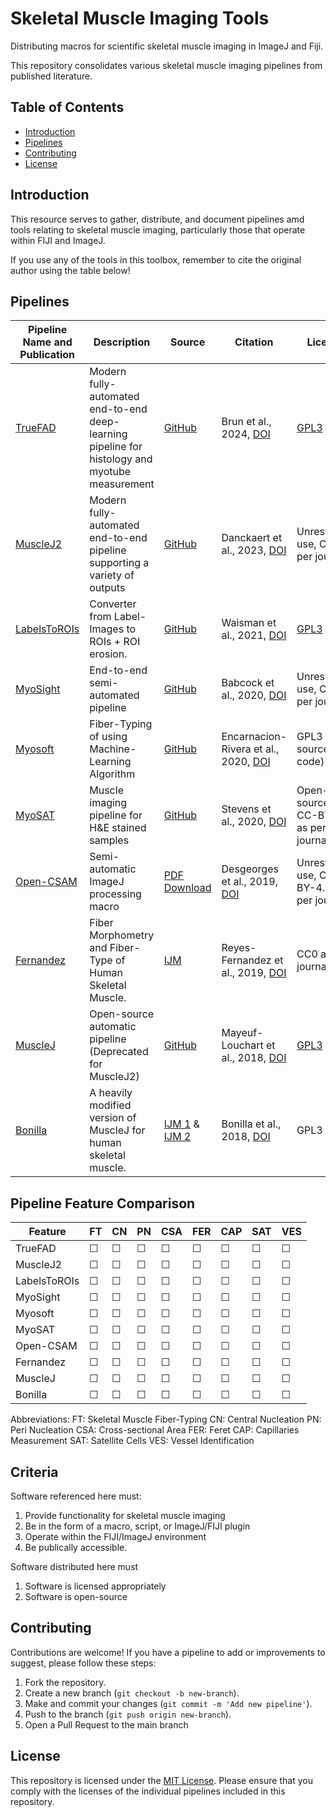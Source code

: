 # Skeletal Muscle Imaging Tools
Distributing macros for scientific skeletal muscle imaging in ImageJ and Fiji.

This repository consolidates various skeletal muscle imaging pipelines from published literature. 

## Table of Contents

- [Introduction](#Introduction)
- [Pipelines](#Pipelines)
- [Contributing](#Contributing)
- [License](#License)

## Introduction

This resource serves to gather, distribute, and document pipelines amd tools relating to skeletal muscle imaging, particularly those that operate within FIJI and ImageJ.

If you use any of the tools in this toolbox, remember to cite the original author using the table below!

## Pipelines

| Pipeline Name and Publication | Description | Source | Citation | License |
|---------------|-------------|--------|----------|---------|
| [TrueFAD](https://www.nature.com/articles/s41598-024-53658-0) | Modern fully-automated end-to-end deep-learning pipeline for histology and myotube measurement | [GitHub](https://github.com/AurBrun/TRUEFAD?tab=readme-ov-file) | Brun et al., 2024, [DOI](https://doi.org/10.1038/s41598-024-53658-0) | [GPL3](https://github.com/AurBrun/TRUEFAD/blob/main/LICENSE) |
| [MuscleJ2](https://skeletalmusclejournal.biomedcentral.com/articles/10.1186/s13395-023-00323-1#citeas)    | Modern fully-automated end-to-end pipeline supporting a variety of outputs | [GitHub](https://github.com/ADanckaert/MuscleJ2/tree/Plugin) | Danckaert et al., 2023, [DOI](https://doi.org/10.1186/s13395-023-00323-1) |  Unrestricted use, CC0 as per journal |
| [LabelsToROIs](https://www.nature.com/articles/s41598-021-91191-6) | Converter from Label-Images to ROIs + ROI erosion. | [GitHub](https://github.com/ariel-waisman/LabelsToROIs/tree/master) | Waisman et al., 2021, [DOI](https://doi.org/10.1038/s41598-021-91191-6) | [GPL3](https://github.com/ariel-waisman/LabelsToROIs/blob/master/LICENSE) |
| [MyoSight](https://www.ncbi.nlm.nih.gov/pmc/articles/PMC7667765/) | End-to-end semi-automated pipeline | [GitHub](https://github.com/LyleBabcock/MyoSight) | Babcock et al., 2020, [DOI](https://doi.org/10.1186%2Fs13395-020-00250-5) | Unrestricted use, CC0 as per journal |
| [Myosoft](https://journals.plos.org/plosone/article?id=10.1371/journal.pone.0229041) | Fiber-Typing of using Machine-Learning Algorithm | [GitHub](https://github.com/Hyojung-Choo/Myosoft/tree/Myosoft-hub) | Encarnacion-Rivera et al., 2020, [DOI](https://doi.org/10.1371/journal.pone.0229041) | GPL3 (via source code) |
| [MyoSAT](https://www.ncbi.nlm.nih.gov/pmc/articles/PMC7757813/)| Muscle imaging pipeline for H&E stained samples | [GitHub](https://github.com/CheethamLab/MyoSAT_ImageJ_Macro/) | Stevens et al., 2020, [DOI](https://doi.org/10.1371/journal.pone.0243163) | Open-source, CC-BY-4.0 as per journal |
| [Open-CSAM](https://skeletalmusclejournal.biomedcentral.com/articles/10.1186/s13395-018-0186-6) | Semi-automatic ImageJ processing macro | [PDF Download](https://static-content.springer.com/esm/art%3A10.1186%2Fs13395-018-0186-6/MediaObjects/13395_2018_186_MOESM1_ESM.pdf) | Desgeorges et al., 2019, [DOI](https://doi.org/10.1186/s13395-018-0186-6) | Unrestricted use, CC-BY-4.0 as per journal |
| [Fernandez](https://skeletalmusclejournal.biomedcentral.com/articles/10.1186/s13395-019-0200-7#citeas) | Fiber Morphometry and Fiber-Type of Human Skeletal Muscle. | [IJM](https://static-content.springer.com/esm/art%3A10.1186%2Fs13395-019-0200-7/MediaObjects/13395_2019_200_MOESM2_ESM.txt) | Reyes-Fernandez et al., 2019, [DOI](https://doi.org/10.1186/s13395-019-0200-7) | CC0 as per journal |
| [MuscleJ](https://skeletalmusclejournal.biomedcentral.com/articles/10.1186/s13395-018-0171-0)    | Open-source automatic pipeline (Deprecated for MuscleJ2)  | [GitHub](https://github.com/ADanckaert/MuscleJ) | Mayeuf-Louchart et al., 2018, [DOI](https://doi.org/10.1186/s13395-018-0171-0) | [GPL3](https://github.com/ADanckaert/MuscleJ/blob/master/License.txt) | 
| [Bonilla](https://www.ncbi.nlm.nih.gov/pmc/articles/PMC7732929/) | A heavily modified version of MuscleJ for human skeletal muscle. | [IJM 1](https://www.ncbi.nlm.nih.gov/pmc/articles/PMC7732929/bin/11357_2020_266_MOESM4_ESM.ijm) & [IJM 2](https://www.ncbi.nlm.nih.gov/pmc/articles/PMC7732929/bin/11357_2020_266_MOESM5_ESM.ijm) | Bonilla et al., 2018, [DOI](https://doi.org/10.1007%2Fs11357-020-00266-1) | GPL3 |

## Pipeline Feature Comparison

| Feature                | FT     | CN     | PN     | CSA     | FER     | CAP     | SAT     | VES     |
|------------------------|--------|--------|--------|---------|---------|---------|---------|---------|
| TrueFAD                |&#9744; |&#9744; |&#9744; | &#9744; | &#9744; | &#9744; | &#9744; | &#9744; |
| MuscleJ2               |&#9744; |&#9744; |&#9744; | &#9744; | &#9744; | &#9744; | &#9744; | &#9744; |
| LabelsToROIs           |&#9744; |&#9744; |&#9744; | &#9744; | &#9744; | &#9744; | &#9744; | &#9744; |
| MyoSight               |&#9744; |&#9744; |&#9744; | &#9744; | &#9744; | &#9744; | &#9744; | &#9744; |
| Myosoft                |&#9744; |&#9744; |&#9744; | &#9744; | &#9744; | &#9744; | &#9744; | &#9744; |
| MyoSAT                 |&#9744; |&#9744; |&#9744; | &#9744; | &#9744; | &#9744; | &#9744; | &#9744; |
| Open-CSAM              |&#9744; |&#9744; |&#9744; | &#9744; | &#9744; | &#9744; | &#9744; | &#9744; |
| Fernandez              |&#9744; |&#9744; |&#9744; | &#9744; | &#9744; | &#9744; | &#9744; | &#9744; |
| MuscleJ                |&#9744; |&#9744; |&#9744; | &#9744; | &#9744; | &#9744; | &#9744; | &#9744; |
| Bonilla                |&#9744; |&#9744; |&#9744; | &#9744; | &#9744; | &#9744; | &#9744; | &#9744; |

Abbreviations:
FT: Skeletal Muscle Fiber-Typing
CN: Central Nucleation
PN: Peri Nucleation
CSA: Cross-sectional Area
FER: Feret
CAP: Capillaries Measurement
SAT: Satellite Cells
VES: Vessel Identification

## Criteria
Software referenced here must:
1) Provide functionality for skeletal muscle imaging
2) Be in the form of a macro, script, or ImageJ/FIJI plugin
3) Operate within the FIJI/ImageJ environment
4) Be publically accessible.

Software distributed here must
1) Software is licensed appropriately
2) Software is open-source

## Contributing

Contributions are welcome! If you have a pipeline to add or improvements to suggest, please follow these steps:

1. Fork the repository.
2. Create a new branch (`git checkout -b new-branch`).
3. Make and commit your changes (`git commit -m 'Add new pipeline'`).
4. Push to the branch (`git push origin new-branch`).
5. Open a Pull Request to the main branch

## License

This repository is licensed under the [MIT License](LICENSE). Please ensure that you comply with the licenses of the individual pipelines included in this repository.

